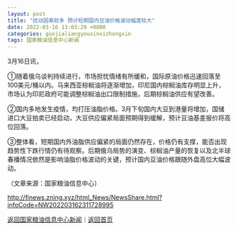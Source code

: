 ```yaml
---
layout: post
title: "扰动因素较多 预计短期国内豆油价格波动幅度较大"
date: 2022-03-16 13:03:29 +0800
categories: guojialiangyouxinxizhongxin
tags: 国家粮油信息中心新闻
---
```

<p>3月16日讯，</p>
 <p>①随着俄乌谈判持续进行，市场担忧情绪有所缓和，国际原油价格迅速回落至100美元/桶以内。马来西亚棕榈油将逐渐增加，印尼国内棕榈油库存明显上升，市场认为印尼政府可能调整棕榈油出口限制措施，后期棕榈油供应有望改善。</p>
 <p>②国内多地发生疫情，均打压油脂价格。3月下旬国内大豆到港量将增加，国储进口大豆拍卖已经启动，大豆供应偏紧局面预期得到缓解，预计豆油基差报价将高位回落。</p>
 <p>③整体看，短期国内外油脂供应偏紧的局面仍然存在，价格仍有支撑，能否出现趋势性下跌行情仍有待观察。后期俄乌局势的演变、棕榈油产量的恢复以及北半球春播情况依然是影响油脂价格波动的关键，预计国内豆油价格跟随外盘高位大幅波动。</p><p class="em_media">（文章来源：国家粮油信息中心）</p>

<http://finews.zning.xyz/html_News/NewsShare.html?infoCode=NW202203162311728995>

[返回国家粮油信息中心新闻](//finews.withounder.com/category/guojialiangyouxinxizhongxin.html)｜[返回首页](//finews.withounder.com/)